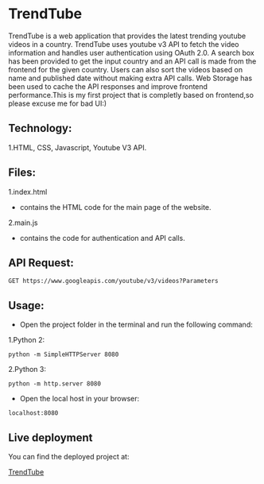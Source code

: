 # TrendTube

TrendTube is a web application that provides the latest trending youtube videos in a country.
TrendTube uses youtube v3 API to fetch the video information and handles user authentication using OAuth 2.0. A search box has been provided to get the input country and an API call is made from the frontend for the given country. Users can also sort the videos based on name and published date without making extra API calls. Web Storage has been used to cache the API responses and improve frontend performance.This is my first project that is completly based on frontend,so please excuse me for bad UI:)
## Technology:
1.HTML, CSS, Javascript, Youtube V3 API.

## Files:

1.index.html
- contains the HTML code for the main page of the website.

2.main.js
* contains the code for authentication and API calls.

## API Request:

``` 
GET https://www.googleapis.com/youtube/v3/videos?Parameters

```

## Usage:

* Open the project folder in the terminal and run the following command:

1.Python 2:

```
python -m SimpleHTTPServer 8080

```
2.Python 3:

```
python -m http.server 8080

```

* Open the local host in your browser:

```
localhost:8080
``` 

## Live deployment

You can find the deployed project at:

[TrendTube](https://trendtube.000webhostapp.com/)
